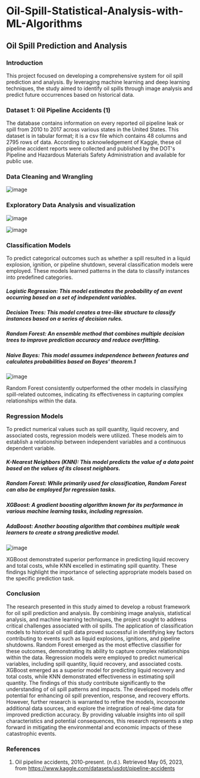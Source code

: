 # Oil-Spill-Statistical-Analysis-with-ML-Algorithms

## Oil Spill Prediction and Analysis

### Introduction
This project focused on developing a comprehensive system for oil spill prediction and analysis. By leveraging machine learning and deep learning techniques, the study aimed to identify oil spills through image analysis and predict future occurrences based on historical data.

### Dataset 1: Oil Pipeline Accidents (1)
The database contains information on every reported oil pipeline leak or spill from 2010 to 2017 across various states in the United States. This dataset is in tabular format; it is a csv file which contains 48 columns and 2795 rows of data. According to acknowledgement of Kaggle, these oil pipeline accident reports were collected and published by the DOT's Pipeline and Hazardous Materials Safety Administration and available for public use.
### Data Cleaning and Wrangling 

![image](https://github.com/user-attachments/assets/130c9b27-665e-4b8c-a95e-0558dd19abf4)

### Exploratory Data Analysis and visualization 

![image](https://github.com/user-attachments/assets/00cc84ad-26e6-4898-b148-4e2170725a8d)


![image](https://github.com/user-attachments/assets/ab851639-3c97-4b71-b941-6da846fec180)

### Classification Models
To predict categorical outcomes such as whether a spill resulted in a liquid explosion, ignition, or pipeline shutdown, several classification models were employed. These models learned patterns in the data to classify instances into predefined categories.
##### Logistic Regression: This model estimates the probability of an event occurring based on a set of independent variables.   
##### Decision Trees: This model creates a tree-like structure to classify instances based on a series of decision rules.
##### Random Forest: An ensemble method that combines multiple decision trees to improve prediction accuracy and reduce overfitting.   
##### Naive Bayes: This model assumes independence between features and calculates probabilities based on Bayes' theorem.1

![image](https://github.com/user-attachments/assets/1a57c008-cabc-4801-bb6c-1df0f1cc2fa9)

Random Forest consistently outperformed the other models in classifying spill-related outcomes, indicating its effectiveness in capturing complex relationships within the data.

### Regression Models
To predict numerical values such as spill quantity, liquid recovery, and associated costs, regression models were utilized. These models aim to establish a relationship between independent variables and a continuous dependent variable.   

##### K-Nearest Neighbors (KNN): This model predicts the value of a data point based on the values of its closest neighbors. 
##### Random Forest: While primarily used for classification, Random Forest can also be employed for regression tasks.   
##### XGBoost: A gradient boosting algorithm known for its performance in various machine learning tasks, including regression.   
##### AdaBoost: Another boosting algorithm that combines multiple weak learners to create a strong predictive model.   

![image](https://github.com/user-attachments/assets/ba2978a8-41eb-4f55-874a-b5fb699a65d3)


XGBoost demonstrated superior performance in predicting liquid recovery and total costs, while KNN excelled in estimating spill quantity. These findings highlight the importance of selecting appropriate models based on the specific prediction task.

### Conclusion
The research presented in this study aimed to develop a robust framework for oil spill prediction and analysis. By combining image analysis, statistical analysis, and machine learning techniques, the project sought to address critical challenges associated with oil spills.
The application of classification models to historical oil spill data proved successful in identifying key factors contributing to events such as liquid explosions, ignitions, and pipeline shutdowns. Random Forest emerged as the most effective classifier for these outcomes, demonstrating its ability to capture complex relationships within the data.
Regression models were employed to predict numerical variables, including spill quantity, liquid recovery, and associated costs. XGBoost emerged as a superior model for predicting liquid recovery and total costs, while KNN demonstrated effectiveness in estimating spill quantity.
The findings of this study contribute significantly to the understanding of oil spill patterns and impacts. The developed models offer potential for enhancing oil spill prevention, response, and recovery efforts. However, further research is warranted to refine the models, incorporate additional data sources, and explore the integration of real-time data for improved prediction accuracy.
By providing valuable insights into oil spill characteristics and potential consequences, this research represents a step forward in mitigating the environmental and economic impacts of these catastrophic events.
### References
1.	Oil pipeline accidents, 2010-present. (n.d.). Retrieved May 05, 2023, from https://www.kaggle.com/datasets/usdot/pipeline-accidents 
